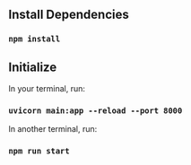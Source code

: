 ## Install Dependencies

### `npm install`

## Initialize

In your terminal, run:

### `uvicorn main:app --reload --port 8000`

In another terminal, run:

### `npm run start`

